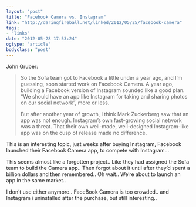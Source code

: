 ```yaml
---
layout: "post"
title: "Facebook Camera vs. Instagram"
link: "http://daringfireball.net/linked/2012/05/25/facebook-camera"
tags: 
- "links"
date: "2012-05-28 17:53:24"
ogtype: "article"
bodyclass: "post"
---
```


John Gruber:

> So the Sofa team got to Facebook a little under a year ago, and I’m guessing, soon started work on Facebook Camera. A year ago, building a Facebook version of Instagram sounded like a good plan. “We should have an app like Instagram for taking and sharing photos on our social network”, more or less.
> 
> But after another year of growth, I think Mark Zuckerberg saw that an app was not enough. Instagram’s own fast-growing social network was a threat. That their own well-made, well-designed Instagram-like app was on the cusp of release made no difference.

This is an interesting topic, just weeks after buying Instagram, Facebook launched their Facebook Camera app, to compete with Instagram…

This seems almost like a forgotten project.. Like they had assigned the Sofa team to build the Camera app.. Then forgot about it until after they’d spent a billion dollars and then remembered.. Oh wait.. We’re about to launch an app in the same market..

I don’t use either anymore.. FaceBook Camera is too crowded.. and Instagram i uninstalled after the purchase, but still interesting..